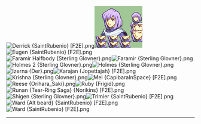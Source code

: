 ![Derrick {SaintRubenio} [F2E].png](https://raw.githubusercontent.com/Klokinator/FE-Repo/main/Portrait%20Repository/Kaga%20Saga%20Spinoffs%20(Tear-Ring%20Saga,%20Berwick)/Derrick%20%7BSaintRubenio%7D%20%5BF2E%5D.png "Derrick {SaintRubenio} [F2E].png")![Esther {Wasdye}.png](https://raw.githubusercontent.com/Klokinator/FE-Repo/main/Portrait%20Repository/Kaga%20Saga%20Spinoffs%20(Tear-Ring%20Saga,%20Berwick)/Esther%20%7BWasdye%7D.png "Esther {Wasdye}.png")![Eugen {SaintRubenio} [F2E].png](https://raw.githubusercontent.com/Klokinator/FE-Repo/main/Portrait%20Repository/Kaga%20Saga%20Spinoffs%20(Tear-Ring%20Saga,%20Berwick)/Eugen%20%7BSaintRubenio%7D%20%5BF2E%5D.png "Eugen {SaintRubenio} [F2E].png")![Faramir Halfbody {Sterling Glovner}.png](https://raw.githubusercontent.com/Klokinator/FE-Repo/main/Portrait%20Repository/Kaga%20Saga%20Spinoffs%20(Tear-Ring%20Saga,%20Berwick)/Faramir%20Halfbody%20%7BSterling%20Glovner%7D.png "Faramir Halfbody {Sterling Glovner}.png")![Faramir {Sterling Glovner}.png](https://raw.githubusercontent.com/Klokinator/FE-Repo/main/Portrait%20Repository/Kaga%20Saga%20Spinoffs%20(Tear-Ring%20Saga,%20Berwick)/Faramir%20%7BSterling%20Glovner%7D.png "Faramir {Sterling Glovner}.png")![Holmes 2 {Sterling Glovner}.png](https://raw.githubusercontent.com/Klokinator/FE-Repo/main/Portrait%20Repository/Kaga%20Saga%20Spinoffs%20(Tear-Ring%20Saga,%20Berwick)/Holmes%202%20%7BSterling%20Glovner%7D.png "Holmes 2 {Sterling Glovner}.png")![Holmes {Sterling Glovner}.png](https://raw.githubusercontent.com/Klokinator/FE-Repo/main/Portrait%20Repository/Kaga%20Saga%20Spinoffs%20(Tear-Ring%20Saga,%20Berwick)/Holmes%20%7BSterling%20Glovner%7D.png "Holmes {Sterling Glovner}.png")![Izerna {Der}.png](https://raw.githubusercontent.com/Klokinator/FE-Repo/main/Portrait%20Repository/Kaga%20Saga%20Spinoffs%20(Tear-Ring%20Saga,%20Berwick)/Izerna%20%7BDer%7D.png "Izerna {Der}.png")![Karajan {Jopettajah} [F2E].png](https://raw.githubusercontent.com/Klokinator/FE-Repo/main/Portrait%20Repository/Kaga%20Saga%20Spinoffs%20(Tear-Ring%20Saga,%20Berwick)/Karajan%20%7BJopettajah%7D%20%5BF2E%5D.png "Karajan {Jopettajah} [F2E].png")![Krishna {Sterling Glovner}.png](https://raw.githubusercontent.com/Klokinator/FE-Repo/main/Portrait%20Repository/Kaga%20Saga%20Spinoffs%20(Tear-Ring%20Saga,%20Berwick)/Krishna%20%7BSterling%20Glovner%7D.png "Krishna {Sterling Glovner}.png")![Mel {CapibaraInSpace} [F2E].png](https://raw.githubusercontent.com/Klokinator/FE-Repo/main/Portrait%20Repository/Kaga%20Saga%20Spinoffs%20(Tear-Ring%20Saga,%20Berwick)/Mel%20%7BCapibaraInSpace%7D%20%5BF2E%5D.png "Mel {CapibaraInSpace} [F2E].png")![Reese {Orihara_Saki}.png](https://raw.githubusercontent.com/Klokinator/FE-Repo/main/Portrait%20Repository/Kaga%20Saga%20Spinoffs%20(Tear-Ring%20Saga,%20Berwick)/Reese%20%7BOrihara_Saki%7D.png "Reese {Orihara_Saki}.png")![Ruby {Frigid}.png](https://raw.githubusercontent.com/Klokinator/FE-Repo/main/Portrait%20Repository/Kaga%20Saga%20Spinoffs%20(Tear-Ring%20Saga,%20Berwick)/Ruby%20%7BFrigid%7D.png "Ruby {Frigid}.png")![Runan {Tear-Ring Saga} {Norikins} [F2E].png](https://raw.githubusercontent.com/Klokinator/FE-Repo/main/Portrait%20Repository/Kaga%20Saga%20Spinoffs%20(Tear-Ring%20Saga,%20Berwick)/Runan%20(Tear-Ring%20Saga)%20%7BNorikins%7D%20%5BF2E%5D.png "Runan {Tear-Ring Saga} {Norikins} [F2E].png")![Shigen {Sterling Glovner}.png](https://raw.githubusercontent.com/Klokinator/FE-Repo/main/Portrait%20Repository/Kaga%20Saga%20Spinoffs%20(Tear-Ring%20Saga,%20Berwick)/Shigen%20%7BSterling%20Glovner%7D.png "Shigen {Sterling Glovner}.png")![Trimier {SaintRubenio} [F2E].png](https://raw.githubusercontent.com/Klokinator/FE-Repo/main/Portrait%20Repository/Kaga%20Saga%20Spinoffs%20(Tear-Ring%20Saga,%20Berwick)/Trimier%20%7BSaintRubenio%7D%20%5BF2E%5D.png "Trimier {SaintRubenio} [F2E].png")![Ward {Alt beard} {SaintRubenio} [F2E].png](https://raw.githubusercontent.com/Klokinator/FE-Repo/main/Portrait%20Repository/Kaga%20Saga%20Spinoffs%20(Tear-Ring%20Saga,%20Berwick)/Ward%20(Alt%20beard)%20%7BSaintRubenio%7D%20%5BF2E%5D.png "Ward {Alt beard} {SaintRubenio} [F2E].png")![Ward {SaintRubenio} [F2E].png](https://raw.githubusercontent.com/Klokinator/FE-Repo/main/Portrait%20Repository/Kaga%20Saga%20Spinoffs%20(Tear-Ring%20Saga,%20Berwick)/Ward%20%7BSaintRubenio%7D%20%5BF2E%5D.png "Ward {SaintRubenio} [F2E].png")



----

